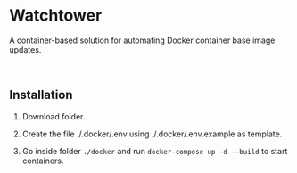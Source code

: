 # Watchtower

A container-based solution for automating Docker container base image updates.

<br />

## Installation 

1. Download folder.

2. Create the file ./.docker/.env using ./.docker/.env.example as template.

3. Go inside folder `./docker` and run `docker-compose up -d --build` to start containers.